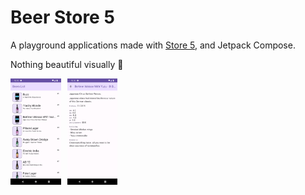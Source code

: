 # Beer Store 5

A playground applications made with [Store 5](https://github.com/MobileNativeFoundation/Store), and Jetpack Compose.

Nothing beautiful visually 🤷‍

<div style="display:flex;" >
<img src="https://github.com/vshkl/BeerStore5/blob/main/screenshots/screenshot_01.png" width="16%" >
<img style="margin-left:10px;" src="https://github.com/vshkl/BeerStore5/blob/main/screenshots/screenshor_02.png" width="16%" >
</div>
